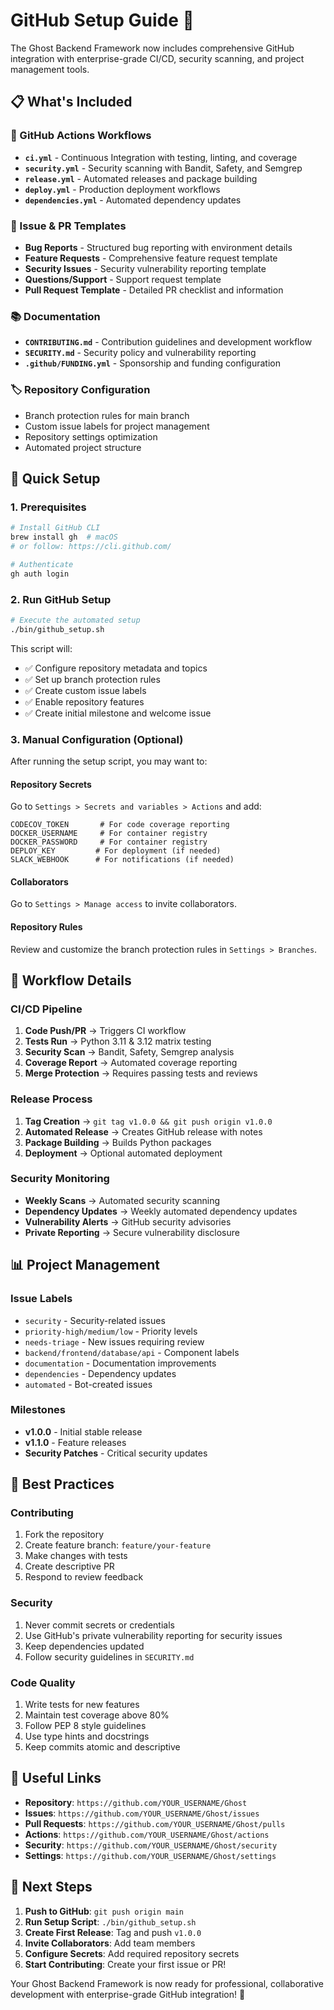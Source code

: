 # GitHub Setup Guide 🚀

The Ghost Backend Framework now includes comprehensive GitHub integration with enterprise-grade CI/CD, security scanning, and project management tools.

## 📋 What's Included

### 🔄 GitHub Actions Workflows
- **`ci.yml`** - Continuous Integration with testing, linting, and coverage
- **`security.yml`** - Security scanning with Bandit, Safety, and Semgrep
- **`release.yml`** - Automated releases and package building
- **`deploy.yml`** - Production deployment workflows
- **`dependencies.yml`** - Automated dependency updates

### 📝 Issue & PR Templates
- **Bug Reports** - Structured bug reporting with environment details
- **Feature Requests** - Comprehensive feature request template
- **Security Issues** - Security vulnerability reporting template
- **Questions/Support** - Support request template
- **Pull Request Template** - Detailed PR checklist and information

### 📚 Documentation
- **`CONTRIBUTING.md`** - Contribution guidelines and development workflow
- **`SECURITY.md`** - Security policy and vulnerability reporting
- **`.github/FUNDING.yml`** - Sponsorship and funding configuration

### 🏷️ Repository Configuration
- Branch protection rules for main branch
- Custom issue labels for project management
- Repository settings optimization
- Automated project structure

## 🚀 Quick Setup

### 1. Prerequisites
```bash
# Install GitHub CLI
brew install gh  # macOS
# or follow: https://cli.github.com/

# Authenticate
gh auth login
```

### 2. Run GitHub Setup
```bash
# Execute the automated setup
./bin/github_setup.sh
```

This script will:
- ✅ Configure repository metadata and topics
- ✅ Set up branch protection rules
- ✅ Create custom issue labels
- ✅ Enable repository features
- ✅ Create initial milestone and welcome issue

### 3. Manual Configuration (Optional)

After running the setup script, you may want to:

#### Repository Secrets
Go to `Settings > Secrets and variables > Actions` and add:
```
CODECOV_TOKEN       # For code coverage reporting
DOCKER_USERNAME     # For container registry
DOCKER_PASSWORD     # For container registry  
DEPLOY_KEY         # For deployment (if needed)
SLACK_WEBHOOK      # For notifications (if needed)
```

#### Collaborators
Go to `Settings > Manage access` to invite collaborators.

#### Repository Rules
Review and customize the branch protection rules in `Settings > Branches`.

## 🔄 Workflow Details

### CI/CD Pipeline
1. **Code Push/PR** → Triggers CI workflow
2. **Tests Run** → Python 3.11 & 3.12 matrix testing
3. **Security Scan** → Bandit, Safety, Semgrep analysis
4. **Coverage Report** → Automated coverage reporting
5. **Merge Protection** → Requires passing tests and reviews

### Release Process
1. **Tag Creation** → `git tag v1.0.0 && git push origin v1.0.0`
2. **Automated Release** → Creates GitHub release with notes
3. **Package Building** → Builds Python packages
4. **Deployment** → Optional automated deployment

### Security Monitoring
- **Weekly Scans** → Automated security scanning
- **Dependency Updates** → Weekly automated dependency updates
- **Vulnerability Alerts** → GitHub security advisories
- **Private Reporting** → Secure vulnerability disclosure

## 📊 Project Management

### Issue Labels
- `security` - Security-related issues
- `priority-high/medium/low` - Priority levels  
- `needs-triage` - New issues requiring review
- `backend/frontend/database/api` - Component labels
- `documentation` - Documentation improvements
- `dependencies` - Dependency updates
- `automated` - Bot-created issues

### Milestones
- **v1.0.0** - Initial stable release
- **v1.1.0** - Feature releases
- **Security Patches** - Critical security updates

## 🎯 Best Practices

### Contributing
1. Fork the repository
2. Create feature branch: `feature/your-feature`
3. Make changes with tests
4. Create descriptive PR
5. Respond to review feedback

### Security
1. Never commit secrets or credentials
2. Use GitHub's private vulnerability reporting for security issues
3. Keep dependencies updated
4. Follow security guidelines in `SECURITY.md`

### Code Quality
1. Write tests for new features
2. Maintain test coverage above 80%
3. Follow PEP 8 style guidelines
4. Use type hints and docstrings
5. Keep commits atomic and descriptive

## 🔗 Useful Links

- **Repository**: `https://github.com/YOUR_USERNAME/Ghost`
- **Issues**: `https://github.com/YOUR_USERNAME/Ghost/issues`
- **Pull Requests**: `https://github.com/YOUR_USERNAME/Ghost/pulls`
- **Actions**: `https://github.com/YOUR_USERNAME/Ghost/actions`
- **Security**: `https://github.com/YOUR_USERNAME/Ghost/security`
- **Settings**: `https://github.com/YOUR_USERNAME/Ghost/settings`

## 🎉 Next Steps

1. **Push to GitHub**: `git push origin main`
2. **Run Setup Script**: `./bin/github_setup.sh`
3. **Create First Release**: Tag and push `v1.0.0`
4. **Invite Collaborators**: Add team members
5. **Configure Secrets**: Add required repository secrets
6. **Start Contributing**: Create your first issue or PR!

Your Ghost Backend Framework is now ready for professional, collaborative development with enterprise-grade GitHub integration! 🚀
